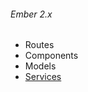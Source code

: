 ###### Ember 2.x

* Routes
* Components
* Models
* [Services](http://discuss.emberjs.com/t/services-a-rumination-on-introducing-a-new-role-into-the-ember-programming-model/4947)

